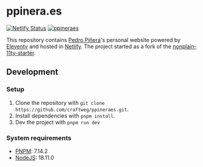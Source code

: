 # ppinera.es

[![Netlify Status](https://api.netlify.com/api/v1/badges/71ba29b9-f805-4037-94e5-b24f693e52c1/deploy-status)](https://app.netlify.com/sites/ppineraes/deploys)
[![ppineraes](https://github.com/craftweg/ppineraes/actions/workflows/ppineraes.yml/badge.svg)](https://github.com/craftweg/ppineraes/actions/workflows/ppineraes.yml)

This repository contains [Pedro Piñera](https://github.com/pepicrft)'s personal website powered by [Eleventy](https://www.11ty.dev/) and hosted in [Netlify](https://netlify.com).
The project started as a fork of the [nonplain-11ty-starter](https://github.com/nonplain/nonplain-11ty-starter).

## Development

### Setup

1. Clone the repository with `git clone https://github.com/craftweg/ppineraes.git`.
2. Install dependencies with `pnpm install`.
3. Dev the project with `pnpm run dev`


### System requirements

- [PNPM](https://pnpm.io): 7.14.2
- [NodeJS](https://nodejs.org): 18.11.0
